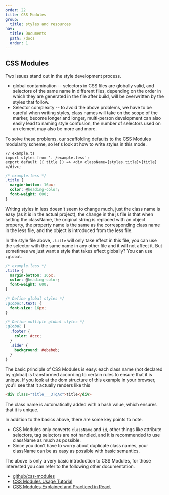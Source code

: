 ```yaml
---
order: 22
title: CSS Modules
group:
  title: styles and resources
nav:
  title: Documents
  path: /docs
  order: 1
---
```


## CSS Modules

Two issues stand out in the style development process.

- global contamination -- selectors in CSS files are globally valid, and selectors of the same name in different files, depending on the order in which they are generated in the file after build, will be overwritten by the styles that follow.
- Selector complexity -- to avoid the above problems, we have to be careful when writing styles, class names will take on the scope of the marker, become longer and longer, multi-person development can also easily lead to naming style confusion, the number of selectors used on an element may also be more and more.

To solve these problems, our scaffolding defaults to the CSS Modules modularity scheme, so let's look at how to write styles in this mode.

```tsx | pure
// example.ts
import styles from '. /example.less';
export default ({ title }) => <div className={styles.title}>{title}</div>;
```

```css
/* example.less */
.title {
  margin-bottom: 16px;
  color: @heading-color;
  font-weight: 600;
}
```

Writing styles in less doesn't seem to change much, just the class name is easy (as it is in the actual project), the change in the js file is that when setting the className, the original string is replaced with an object property, the property name is the same as the corresponding class name in the less file, and the object is introduced from the less file.

In the style file above, `.title` will only take effect in this file, you can use the selector with the same name in any other file and it will not affect it. But sometimes we just want a style that takes effect globally? You can use `:global`.

```css
/* example.less */
.title {
  margin-bottom: 16px;
  color: @heading-color;
  font-weight: 600;
}

/* Define global styles */
:global(.text) {
  font-size: 16px;
}

/* Define multiple global styles */
:global {
  .footer {
    color: #ccc;
  }
  .sider {
    background: #ebebeb;
  }
}
```

The basic principle of CSS Modules is easy: each class name (not declared by :global) is transformed according to certain rules to ensure that it is unique. If you look at the dom structure of this example in your browser, you'll see that it actually renders like this

```html
<div class="title___3TqAx">title</div>
```

The class name is automatically added with a hash value, which ensures that it is unique.

In addition to the basics above, there are some key points to note.

- CSS Modules only converts `className` and `id`, other things like attribute selectors, tag selectors are not handled, and it is recommended to use className as much as possible.
- Since you don't have to worry about duplicate class names, your className can be as easy as possible with basic semantics.

The above is only a very basic introduction to CSS Modules, for those interested you can refer to the following other documentation.

- [github/css-modules](https://github.com/css-modules/css-modules)
- [CSS Modules Usage Tutorial](http://www.ruanyifeng.com/blog/2016/06/css_modules.html)
- [CSS Modules Explained and Practiced in React](https://github.com/camsong/blog/issues/5)

